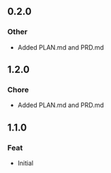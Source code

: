 ## 0.2.0
  
### Other
  
- Added PLAN.md and PRD.md

## 1.2.0
  
  ### Chore
  
  - Added PLAN.md and PRD.md
  
  ## 1.1.0
  
  ### Feat
  
  - Initial
  
  